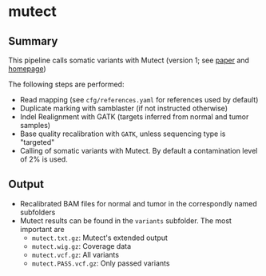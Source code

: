 # mutect

## Summary

This pipeline calls somatic variants with Mutect (version 1; see
[paper](http://www.nature.com/nbt/journal/v31/n3/abs/nbt.2514.html)
and [homepage](http://archive.broadinstitute.org/cancer/cga/mutect))


The following steps are performed:

- Read mapping (see `cfg/references.yaml` for references used by default)
- Duplicate marking with samblaster (if not instructed otherwise)
- Indel Realignment with GATK (targets inferred from normal and tumor samples)
- Base quality recalibration with `GATK`, unless sequencing type is "targeted"
- Calling of somatic variants with Mutect. By default a contamination level of 2% is used.


## Output

- Recalibrated BAM files for normal and tumor in the correspondly named subfolders
- Mutect results can be found in the `variants` subfolder. The most important are
    - `mutect.txt.gz`: Mutect's extended output
    - `mutect.wig.gz`: Coverage data
    - `mutect.vcf.gz`: All variants
    - `mutect.PASS.vcf.gz`: Only passed variants


